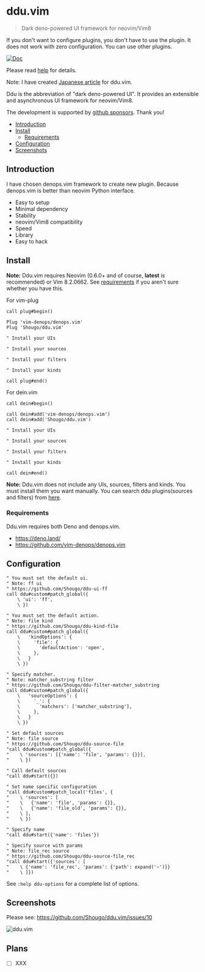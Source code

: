 # ddu.vim

> Dark deno-powered UI framework for neovim/Vim8

If you don't want to configure plugins, you don't have to use the plugin. It
does not work with zero configuration. You can use other plugins.

[![Doc](https://img.shields.io/badge/doc-%3Ah%20ddu-orange.svg)](doc/ddu.txt)

Please read [help](doc/ddu.txt) for details.

Note: I have created
[Japanese article](https://zenn.dev/shougo/articles/ddu-vim-beta) for ddu.vim.

Ddu is the abbreviation of "dark deno-powered UI". It provides an extensible
and asynchronous UI framework for neovim/Vim8.

The development is supported by
[github sponsors](https://github.com/sponsors/Shougo/). Thank you!

<!-- vim-markdown-toc GFM -->

- [Introduction](#introduction)
- [Install](#install)
  - [Requirements](#requirements)
- [Configuration](#configuration)
- [Screenshots](#screenshots)

<!-- vim-markdown-toc -->

## Introduction

I have chosen denops.vim framework to create new plugin. Because denops.vim is
better than neovim Python interface.

- Easy to setup
- Minimal dependency
- Stability
- neovim/Vim8 compatibility
- Speed
- Library
- Easy to hack

## Install

**Note:** Ddu.vim requires Neovim (0.6.0+ and of course, **latest** is
recommended) or Vim 8.2.0662. See [requirements](#requirements) if you aren't
sure whether you have this.

For vim-plug

```viml
call plug#begin()

Plug 'vim-denops/denops.vim'
Plug 'Shougo/ddu.vim'

" Install your UIs

" Install your sources

" Install your filters

" Install your kinds

call plug#end()
```

For dein.vim

```viml
call dein#begin()

call dein#add('vim-denops/denops.vim')
call dein#add('Shougo/ddu.vim')

" Install your UIs

" Install your sources

" Install your filters

" Install your kinds

call dein#end()
```

**Note:** Ddu.vim does not include any UIs, sources, filters and kinds. You must
install them you want manually. You can search ddu plugins(sources and filters)
from [here](https://github.com/topics/ddu-vim).

### Requirements

Ddu.vim requires both Deno and denops.vim.

- <https://deno.land/>
- <https://github.com/vim-denops/denops.vim>

## Configuration

```vim
" You must set the default ui.
" Note: ff ui
" https://github.com/Shougo/ddu-ui-ff
call ddu#custom#patch_global({
    \ 'ui': 'ff',
    \ })

" You must set the default action.
" Note: file kind
" https://github.com/Shougo/ddu-kind-file
call ddu#custom#patch_global({
    \   'kindOptions': {
    \     'file': {
    \       'defaultAction': 'open',
    \     },
    \   }
    \ })

" Specify matcher.
" Note: matcher_substring filter
" https://github.com/Shougo/ddu-filter-matcher_substring
call ddu#custom#patch_global({
    \   'sourceOptions': {
    \     '_': {
    \       'matchers': ['matcher_substring'],
    \     },
    \   }
    \ })

" Set default sources
" Note: file source
" https://github.com/Shougo/ddu-source-file
"call ddu#custom#patch_global({
"    \ 'sources': [{'name': 'file', 'params': {}}],
"    \ })

" Call default sources
"call ddu#start({})

" Set name specific configuration
"call ddu#custom#patch_local('files', {
"    \ 'sources': [
"    \   {'name': 'file', 'params': {}},
"    \   {'name': 'file_old', 'params': {}},
"    \ ],
"    \ })

" Specify name
"call ddu#start({'name': 'files'})

" Specify source with params
" Note: file_rec source
" https://github.com/Shougo/ddu-source-file_rec
"call ddu#start({'sources': [
"    \ {'name': 'file_rec', 'params': {'path': expand('~')}}
"    \ ]})
```

See `:help ddu-options` for a complete list of options.

## Screenshots

Please see: https://github.com/Shougo/ddu.vim/issues/10

![ddu.vim](https://user-images.githubusercontent.com/41495/154783539-469f773a-ab05-437e-9827-9cc6d1444f80.png)


## Plans

- [ ] XXX
